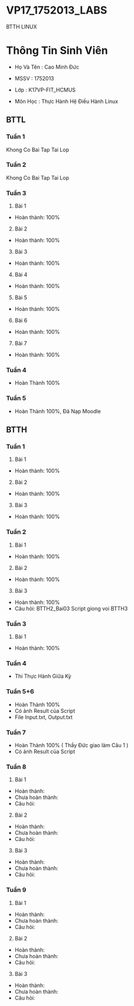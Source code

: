 # VP17_1752013_LABS
BTTH LINUX

# Thông Tin Sinh Viên

* Họ Và Tên : Cao Minh Đức

* MSSV : 1752013

* Lớp : K17VP-FIT_HCMUS

* Môn Học : Thực Hành Hệ Điều Hành Linux

## BTTL
### Tuần 1
Khong Co Bai Tap Tai Lop
### Tuần 2
Khong Co Bai Tap Tai Lop
### Tuần 3
1. Bài 1
- Hoàn thành: 100%
2. Bài 2
- Hoàn thành: 100%
3. Bài 3
- Hoàn thành: 100%
4. Bài 4
- Hoàn thành: 100%
5. Bài 5
- Hoàn thành: 100%
6. Bài 6
- Hoàn thành: 100%
7. Bài 7
- Hoàn thành: 100%
### Tuần 4
- Hoàn Thành 100%
### Tuần 5
- Hoàn Thành 100%, Đã Nạp Moodle
## BTTH
### Tuần 1
1. Bài 1
- Hoàn thành: 100%
2. Bài 2
- Hoàn thành: 100%
3. Bài 3
- Hoàn thành: 100%
### Tuần 2
1. Bài 1
- Hoàn thành: 100%
2. Bài 2
- Hoàn thành: 100%
3. Bài 3
- Hoàn thành: 100%
- Câu hỏi: BTTH2_Bai03 Script giong voi BTTH3
### Tuần 3
1. Bài 1
- Hoàn thành: 100%

### Tuần 4
- Thi Thực Hành Giữa Kỳ
### Tuần 5+6
- Hoàn Thành 100%
- Có ảnh Result của Script
- File Input.txt, Output.txt
### Tuần 7
- Hoàn Thành 100% ( Thầy Đức giao làm Câu 1 )
- Có ảnh Result của Script
### Tuần 8
1. Bài 1
- Hoàn thành:
- Chưa hoàn thành:
- Câu hỏi:
2. Bài 2
- Hoàn thành:
- Chưa hoàn thành:
- Câu hỏi:
3. Bài 3
- Hoàn thành:
- Chưa hoàn thành:
- Câu hỏi:
### Tuần 9
1. Bài 1
- Hoàn thành:
- Chưa hoàn thành:
- Câu hỏi:
2. Bài 2
- Hoàn thành:
- Chưa hoàn thành:
- Câu hỏi:
3. Bài 3
- Hoàn thành:
- Chưa hoàn thành:
- Câu hỏi:
